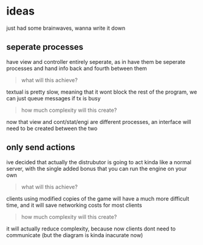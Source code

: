 # ideas

just had some brainwaves, wanna write it down

## seperate processes

have view and controller entirely seperate, as in have them be seperate processes and hand info back and fourth between them

> what will this achieve?

textual is pretty slow, meaning that it wont block the rest of the program, we can just queue messages if tx is busy

> how much complexity will this create?

now that view and cont/stat/engi are different processes, an interface will need to be created between the two

## only send actions

ive decided that actually the distrubutor is going to act kinda like a normal server, with the single added bonus that you can run the engine on your own

> what will this achieve?

clients using modified copies of the game will have a much more difficult time, and it will save networking costs for most clients

> how much complexity will this create?

it will actually reduce complexity, because now clients dont need to communicate (but the diagram is kinda inacurate now)
